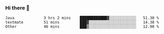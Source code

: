 ### Hi there 👋


<!--START_SECTION:waka-->

```text
Java             3 hrs 2 mins    ████████████▓░░░░░░░░░░░░   51.30 %
textmate         51 mins         ███▓░░░░░░░░░░░░░░░░░░░░░   14.38 %
Other            46 mins         ███▒░░░░░░░░░░░░░░░░░░░░░   12.98 %
```

<!--END_SECTION:waka-->

<!--
**ssrahul96/ssrahul96** is a ✨ _special_ ✨ repository because its `README.md` (this file) appears on your GitHub profile.

Here are some ideas to get you started:

- 🔭 I’m currently working on ...
- 🌱 I’m currently learning ...
- 👯 I’m looking to collaborate on ...
- 🤔 I’m looking for help with ...
- 💬 Ask me about ...
- 📫 How to reach me: ...
- 😄 Pronouns: ...
- ⚡ Fun fact: ...
-->
